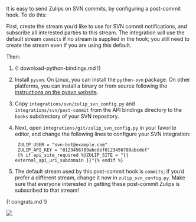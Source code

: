 It is easy to send Zulips on SVN commits, by configuring a post-commit hook. To do this:

First, create the stream you’d like to use for SVN commit
notifications, and subscribe all interested parties to this
stream. The integration will use the default stream `commits` if no
stream is supplied in the hook; you still need to create the stream
even if you are using this default.

Then:

1. {! download-python-bindings.md !}
2. Install `pysvn`. On Linux, you can install the `python-svn`
package. On other platforms, you can install a binary or from source
following the
[instructions on the pysvn website](http://pysvn.tigris.org/project_downloads.html).
3. Copy `integrations/svn/zulip_svn_config.py` and
`integrations/svn/post-commit` from the API bindings directory to the
`hooks` subdirectory of your SVN repository.
4. Next, open `integrations/git/zulip_svn_config.py` in your favorite
editor, and change the following lines to configure your SVN
integration:

        ZULIP_USER = "svn-bot@example.com"
        ZULIP_API_KEY = "0123456789abcdef0123456789abcdef"
        {% if api_site_required %}ZULIP_SITE = "{{ external_api_uri_subdomain }}"{% endif %}

5. The default stream used by this post-commit hook is `commits`; if
you’d prefer a different stream, change it now in
`zulip_svn_config.py`. Make sure that everyone interested in getting
these post-commit Zulips is subscribed to that stream!

{! congrats.md !}

![](/static/images/integrations/svn/001.png)
